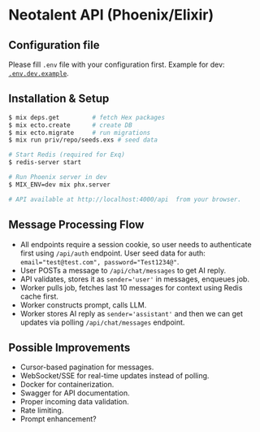 # Neotalent API (Phoenix/Elixir)

## Configuration file

Please fill `.env` file with your configuration first. Example for dev: [`.env.dev.example`](.env.dev.example).

## Installation & Setup

```bash
$ mix deps.get         # fetch Hex packages
$ mix ecto.create      # create DB
$ mix ecto.migrate     # run migrations
$ mix run priv/repo/seeds.exs # seed data

# Start Redis (required for Exq)
$ redis-server start

# Run Phoenix server in dev
$ MIX_ENV=dev mix phx.server

# API available at http://localhost:4000/api  from your browser.
```

## Message Processing Flow

- All endpoints require a session cookie, so user needs to authenticate first using `/api/auth` endpoint. User seed data for auth: `email="test@test.com", password="Test1234@"`.
- User POSTs a message to `/api/chat/messages` to get AI reply.
- API validates, stores it as `sender='user'` in messages, enqueues job.
- Worker pulls job, fetches last 10 messages for context using Redis cache first.
- Worker constructs prompt, calls LLM.
- Worker stores AI reply as `sender='assistant'` and then we can get updates via polling `/api/chat/messages` endpoint.

## Possible Improvements

- Cursor-based pagination for messages.
- WebSocket/SSE for real-time updates instead of polling.
- Docker for containerization.
- Swagger for API documentation.
- Proper incoming data validation.
- Rate limiting.
- Prompt enhancement?
